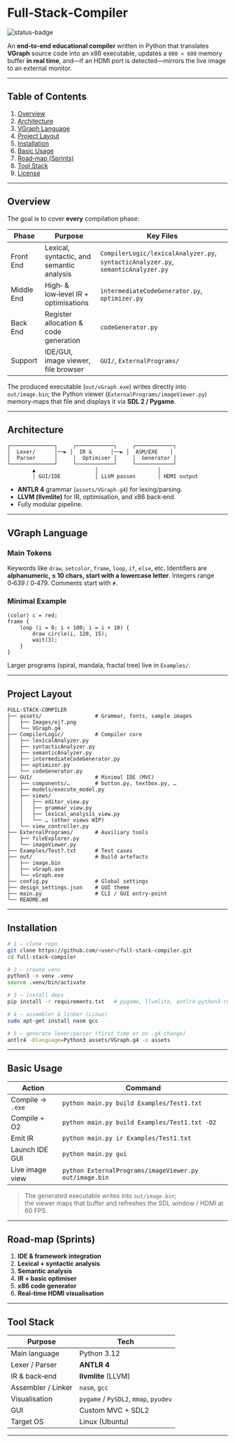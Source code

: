 # Full‑Stack‑Compiler

![status-badge](https://img.shields.io/badge/status-WIP-orange)

An **end‑to‑end educational compiler** written in Python that translates **VGraph** source
code into an x86 executable, updates a `800 × 600` memory buffer **in real time**, and—if
an HDMI port is detected—mirrors the live image to an external monitor.

---

## Table of Contents
1. [Overview](#overview)  
2. [Architecture](#architecture)  
3. [VGraph Language](#vgraph-language)  
4. [Project Layout](#project-layout)  
5. [Installation](#installation)  
6. [Basic Usage](#basic-usage)  
7. [Road‑map (Sprints)](#road-map-sprints)  
8. [Tool Stack](#tool-stack)  
9. [License](#license)  

---

## Overview
The goal is to cover **every** compilation phase:

| Phase | Purpose | Key Files |
|-------|---------|-----------|
| Front End | Lexical, syntactic, and semantic analysis | `CompilerLogic/lexicalAnalyzer.py`, `syntacticAnalyzer.py`, `semanticAnalyzer.py` |
| Middle End | High‑ & low‑level IR + optimisations | `intermediateCodeGenerator.py`, `optimizer.py` |
| Back End | Register allocation & code generation | `codeGenerator.py` |
| Support | IDE/GUI, image viewer, file browser | `GUI/`, `ExternalPrograms/` |

The produced executable (`out/vGraph.exe`) writes directly into
`out/image.bin`; the Python viewer (`ExternalPrograms/imageViewer.py`)
memory‑maps that file and displays it via **SDL 2 / Pygame**.

---

## Architecture
```
┌──────────────┐     ┌────────────┐     ┌────────────┐
│  Lexer/      │──► │  IR &      │──► │  ASM/EXE    │
│  Parser      │     │  Optimiser │     │  Generator │
└──────────────┘     └────────────┘     └────────────┘
        ▲                   │                   │
        │ GUI/IDE           │ LLVM passes       │ HDMI output
```

* **ANTLR 4** grammar (`assets/VGraph.g4`) for lexing/parsing.  
* **LLVM (llvmlite)** for IR, optimisation, and x86 back‑end.  
* Fully modular pipeline.

---

## VGraph Language
### Main Tokens
Keywords like `draw`, `setcolor`, `frame`, `loop`, `if`, `else`, etc.
Identifiers are **alphanumeric, ≤ 10 chars, start with a lowercase letter**.
Integers range 0‑639 / 0‑479. Comments start with `#`.  

### Minimal Example
```text
(color) c = red;
frame {
    loop (i = 0; i < 100; i = i + 10) {
        draw circle(i, 120, 15);
        wait(3);
    }
}
```
Larger programs (spiral, mandala, fractal tree) live in `Examples/`. 

---

## Project Layout
```
FULL-STACK-COMPILER
├── assets/                 # Grammar, fonts, sample images
│   ├── Images/ej?.png
│   └── VGraph.g4
├── CompilerLogic/          # Compiler core
│   ├── lexicalAnalyzer.py
│   ├── syntacticAnalyzer.py
│   ├── semanticAnalyzer.py
│   ├── intermediateCodeGenerator.py
│   ├── optimizer.py
│   └── codeGenerator.py
├── GUI/                    # Minimal IDE (MVC)
│   ├── components/…        # button.py, textbox.py, …
│   ├── models/execute_model.py
│   ├── views/
│   │   ├── editor_view.py
│   │   ├── grammar_view.py
│   │   ├── lexical_analysis_view.py
│   │   └── … (other views WIP)
│   └── view_controller.py
├── ExternalPrograms/       # Auxiliary tools
│   ├── fileExplorer.py
│   └── imageViewer.py
├── Examples/Test?.txt      # Test cases
├── out/                    # Build artefacts
│   ├── image.bin
│   ├── vGraph.asm
│   └── vGraph.exe
├── config.py               # Global settings
├── design_settings.json    # GUI theme
├── main.py                 # CLI / GUI entry‑point
└── README.md
```

---

## Installation
```bash
# 1 – clone repo
git clone https://github.com/<user>/full-stack-compiler.git
cd full-stack-compiler

# 2 – create venv
python3 -m venv .venv
source .venv/bin/activate

# 3 – install deps
pip install -r requirements.txt   # pygame, llvmlite, antlr4-python3-runtime, …

# 4 – assembler & linker (Linux)
sudo apt-get install nasm gcc

# 5 – generate lexer/parser (first time or on .g4 change)
antlr4 -Dlanguage=Python3 assets/VGraph.g4 -o assets
```

---

## Basic Usage

| Action | Command |
|--------|---------|
| Compile → `.exe` | `python main.py build Examples/Test1.txt` |
| Compile + O2     | `python main.py build Examples/Test1.txt -O2` |
| Emit IR          | `python main.py ir Examples/Test1.txt` |
| Launch IDE GUI   | `python main.py gui` |
| Live image view  | `python ExternalPrograms/imageViewer.py out/image.bin` |

> The generated executable writes into `out/image.bin`;  
> the viewer maps that buffer and refreshes the SDL window / HDMI at 60 FPS.

---

## Road‑map (Sprints)
1. **IDE & framework integration**  
2. **Lexical + syntactic analysis**  
3. **Semantic analysis**  
4. **IR + basic optimiser**  
5. **x86 code generator**  
6. **Real‑time HDMI visualisation**

---

## Tool Stack
| Purpose | Tech |
|---------|------|
| Main language | Python 3.12 |
| Lexer / Parser | **ANTLR 4** |
| IR & back‑end | **llvmlite** (LLVM) |
| Assembler / Linker | `nasm`, `gcc` |
| Visualisation | `pygame` / `PySDL2`, `mmap`, `pyudev` |
| GUI | Custom MVC + SDL2 |
| Target OS | Linux (Ubuntu) | |

---
